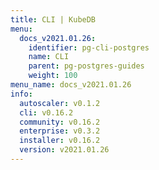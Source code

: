 ```yaml
---
title: CLI | KubeDB
menu:
  docs_v2021.01.26:
    identifier: pg-cli-postgres
    name: CLI
    parent: pg-postgres-guides
    weight: 100
menu_name: docs_v2021.01.26
info:
  autoscaler: v0.1.2
  cli: v0.16.2
  community: v0.16.2
  enterprise: v0.3.2
  installer: v0.16.2
  version: v2021.01.26
---
```


